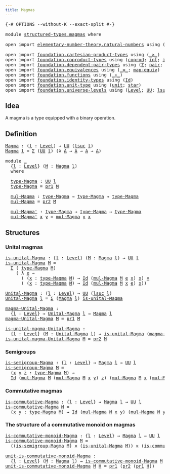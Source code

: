 ```yaml
---
title: Magmas
---
```


<pre class="Agda"><a id="32" class="Symbol">{-#</a> <a id="36" class="Keyword">OPTIONS</a> <a id="44" class="Pragma">--without-K</a> <a id="56" class="Pragma">--exact-split</a> <a id="70" class="Symbol">#-}</a>

<a id="75" class="Keyword">module</a> <a id="82" href="structured-types.magmas.html" class="Module">structured-types.magmas</a> <a id="106" class="Keyword">where</a>

<a id="113" class="Keyword">open</a> <a id="118" class="Keyword">import</a> <a id="125" href="elementary-number-theory.natural-numbers.html" class="Module">elementary-number-theory.natural-numbers</a> <a id="166" class="Keyword">using</a> <a id="172" class="Symbol">(</a><a id="173" href="elementary-number-theory.natural-numbers.html#1444" class="Datatype">ℕ</a><a id="174" class="Symbol">;</a> <a id="176" href="elementary-number-theory.natural-numbers.html#1465" class="InductiveConstructor">zero-ℕ</a><a id="182" class="Symbol">;</a> <a id="184" href="elementary-number-theory.natural-numbers.html#1478" class="InductiveConstructor">succ-ℕ</a><a id="190" class="Symbol">)</a>

<a id="193" class="Keyword">open</a> <a id="198" class="Keyword">import</a> <a id="205" href="foundation.cartesian-product-types.html" class="Module">foundation.cartesian-product-types</a> <a id="240" class="Keyword">using</a> <a id="246" class="Symbol">(</a><a id="247" href="foundation-core.cartesian-product-types.html#577" class="Function Operator">_×_</a><a id="250" class="Symbol">)</a>
<a id="252" class="Keyword">open</a> <a id="257" class="Keyword">import</a> <a id="264" href="foundation.coproduct-types.html" class="Module">foundation.coproduct-types</a> <a id="291" class="Keyword">using</a> <a id="297" class="Symbol">(</a><a id="298" href="foundation.coproduct-types.html#1168" class="Datatype">coprod</a><a id="304" class="Symbol">;</a> <a id="306" href="foundation.coproduct-types.html#1239" class="InductiveConstructor">inl</a><a id="309" class="Symbol">;</a> <a id="311" href="foundation.coproduct-types.html#1262" class="InductiveConstructor">inr</a><a id="314" class="Symbol">)</a>
<a id="316" class="Keyword">open</a> <a id="321" class="Keyword">import</a> <a id="328" href="foundation.dependent-pair-types.html" class="Module">foundation.dependent-pair-types</a> <a id="360" class="Keyword">using</a> <a id="366" class="Symbol">(</a><a id="367" href="foundation-core.dependent-pair-types.html#502" class="Record">Σ</a><a id="368" class="Symbol">;</a> <a id="370" href="foundation-core.dependent-pair-types.html#575" class="InductiveConstructor">pair</a><a id="374" class="Symbol">;</a> <a id="376" href="foundation-core.dependent-pair-types.html#592" class="Field">pr1</a><a id="379" class="Symbol">;</a> <a id="381" href="foundation-core.dependent-pair-types.html#604" class="Field">pr2</a><a id="384" class="Symbol">)</a>
<a id="386" class="Keyword">open</a> <a id="391" class="Keyword">import</a> <a id="398" href="foundation.equivalences.html" class="Module">foundation.equivalences</a> <a id="422" class="Keyword">using</a> <a id="428" class="Symbol">(</a><a id="429" href="foundation-core.equivalences.html#1607" class="Function Operator">_≃_</a><a id="432" class="Symbol">;</a> <a id="434" href="foundation-core.equivalences.html#1807" class="Function">map-equiv</a><a id="443" class="Symbol">)</a>
<a id="445" class="Keyword">open</a> <a id="450" class="Keyword">import</a> <a id="457" href="foundation.functions.html" class="Module">foundation.functions</a> <a id="478" class="Keyword">using</a> <a id="484" class="Symbol">(</a><a id="485" href="foundation-core.functions.html#407" class="Function Operator">_∘_</a><a id="488" class="Symbol">)</a>
<a id="490" class="Keyword">open</a> <a id="495" class="Keyword">import</a> <a id="502" href="foundation.identity-types.html" class="Module">foundation.identity-types</a> <a id="528" class="Keyword">using</a> <a id="534" class="Symbol">(</a><a id="535" href="foundation-core.identity-types.html#641" class="Datatype">Id</a><a id="537" class="Symbol">)</a>
<a id="539" class="Keyword">open</a> <a id="544" class="Keyword">import</a> <a id="551" href="foundation.unit-type.html" class="Module">foundation.unit-type</a> <a id="572" class="Keyword">using</a> <a id="578" class="Symbol">(</a><a id="579" href="foundation.unit-type.html#1075" class="Datatype">unit</a><a id="583" class="Symbol">;</a> <a id="585" href="foundation.unit-type.html#1099" class="InductiveConstructor">star</a><a id="589" class="Symbol">)</a>
<a id="591" class="Keyword">open</a> <a id="596" class="Keyword">import</a> <a id="603" href="foundation.universe-levels.html" class="Module">foundation.universe-levels</a> <a id="630" class="Keyword">using</a> <a id="636" class="Symbol">(</a><a id="637" href="Agda.Primitive.html#597" class="Postulate">Level</a><a id="642" class="Symbol">;</a> <a id="644" href="foundation-core.universe-levels.html#222" class="Primitive">UU</a><a id="646" class="Symbol">;</a> <a id="648" href="Agda.Primitive.html#780" class="Primitive">lsuc</a><a id="652" class="Symbol">)</a>
</pre>
## Idea

A magma is a type equipped with a binary operation.

## Definition

<pre class="Agda"><a id="Magma"></a><a id="744" href="structured-types.magmas.html#744" class="Function">Magma</a> <a id="750" class="Symbol">:</a> <a id="752" class="Symbol">(</a><a id="753" href="structured-types.magmas.html#753" class="Bound">l</a> <a id="755" class="Symbol">:</a> <a id="757" href="Agda.Primitive.html#597" class="Postulate">Level</a><a id="762" class="Symbol">)</a> <a id="764" class="Symbol">→</a> <a id="766" href="foundation-core.universe-levels.html#222" class="Primitive">UU</a> <a id="769" class="Symbol">(</a><a id="770" href="Agda.Primitive.html#780" class="Primitive">lsuc</a> <a id="775" href="structured-types.magmas.html#753" class="Bound">l</a><a id="776" class="Symbol">)</a>
<a id="778" href="structured-types.magmas.html#744" class="Function">Magma</a> <a id="784" href="structured-types.magmas.html#784" class="Bound">l</a> <a id="786" class="Symbol">=</a> <a id="788" href="foundation-core.dependent-pair-types.html#502" class="Record">Σ</a> <a id="790" class="Symbol">(</a><a id="791" href="foundation-core.universe-levels.html#222" class="Primitive">UU</a> <a id="794" href="structured-types.magmas.html#784" class="Bound">l</a><a id="795" class="Symbol">)</a> <a id="797" class="Symbol">(λ</a> <a id="800" href="structured-types.magmas.html#800" class="Bound">A</a> <a id="802" class="Symbol">→</a> <a id="804" href="structured-types.magmas.html#800" class="Bound">A</a> <a id="806" class="Symbol">→</a> <a id="808" href="structured-types.magmas.html#800" class="Bound">A</a> <a id="810" class="Symbol">→</a> <a id="812" href="structured-types.magmas.html#800" class="Bound">A</a><a id="813" class="Symbol">)</a>

<a id="816" class="Keyword">module</a> <a id="823" href="structured-types.magmas.html#823" class="Module">_</a>
  <a id="827" class="Symbol">{</a><a id="828" href="structured-types.magmas.html#828" class="Bound">l</a> <a id="830" class="Symbol">:</a> <a id="832" href="Agda.Primitive.html#597" class="Postulate">Level</a><a id="837" class="Symbol">}</a> <a id="839" class="Symbol">(</a><a id="840" href="structured-types.magmas.html#840" class="Bound">M</a> <a id="842" class="Symbol">:</a> <a id="844" href="structured-types.magmas.html#744" class="Function">Magma</a> <a id="850" href="structured-types.magmas.html#828" class="Bound">l</a><a id="851" class="Symbol">)</a>
  <a id="855" class="Keyword">where</a>
  
  <a id="866" href="structured-types.magmas.html#866" class="Function">type-Magma</a> <a id="877" class="Symbol">:</a> <a id="879" href="foundation-core.universe-levels.html#222" class="Primitive">UU</a> <a id="882" href="structured-types.magmas.html#828" class="Bound">l</a>
  <a id="886" href="structured-types.magmas.html#866" class="Function">type-Magma</a> <a id="897" class="Symbol">=</a> <a id="899" href="foundation-core.dependent-pair-types.html#592" class="Field">pr1</a> <a id="903" href="structured-types.magmas.html#840" class="Bound">M</a>
  
  <a id="910" href="structured-types.magmas.html#910" class="Function">mul-Magma</a> <a id="920" class="Symbol">:</a> <a id="922" href="structured-types.magmas.html#866" class="Function">type-Magma</a> <a id="933" class="Symbol">→</a> <a id="935" href="structured-types.magmas.html#866" class="Function">type-Magma</a> <a id="946" class="Symbol">→</a> <a id="948" href="structured-types.magmas.html#866" class="Function">type-Magma</a>
  <a id="961" href="structured-types.magmas.html#910" class="Function">mul-Magma</a> <a id="971" class="Symbol">=</a> <a id="973" href="foundation-core.dependent-pair-types.html#604" class="Field">pr2</a> <a id="977" href="structured-types.magmas.html#840" class="Bound">M</a>
  
  <a id="984" href="structured-types.magmas.html#984" class="Function">mul-Magma&#39;</a> <a id="995" class="Symbol">:</a> <a id="997" href="structured-types.magmas.html#866" class="Function">type-Magma</a> <a id="1008" class="Symbol">→</a> <a id="1010" href="structured-types.magmas.html#866" class="Function">type-Magma</a> <a id="1021" class="Symbol">→</a> <a id="1023" href="structured-types.magmas.html#866" class="Function">type-Magma</a>
  <a id="1036" href="structured-types.magmas.html#984" class="Function">mul-Magma&#39;</a> <a id="1047" href="structured-types.magmas.html#1047" class="Bound">x</a> <a id="1049" href="structured-types.magmas.html#1049" class="Bound">y</a> <a id="1051" class="Symbol">=</a> <a id="1053" href="structured-types.magmas.html#910" class="Function">mul-Magma</a> <a id="1063" href="structured-types.magmas.html#1049" class="Bound">y</a> <a id="1065" href="structured-types.magmas.html#1047" class="Bound">x</a>
</pre>
## Structures

### Unital magmas

<pre class="Agda"><a id="is-unital-Magma"></a><a id="1114" href="structured-types.magmas.html#1114" class="Function">is-unital-Magma</a> <a id="1130" class="Symbol">:</a> <a id="1132" class="Symbol">{</a><a id="1133" href="structured-types.magmas.html#1133" class="Bound">l</a> <a id="1135" class="Symbol">:</a> <a id="1137" href="Agda.Primitive.html#597" class="Postulate">Level</a><a id="1142" class="Symbol">}</a> <a id="1144" class="Symbol">(</a><a id="1145" href="structured-types.magmas.html#1145" class="Bound">M</a> <a id="1147" class="Symbol">:</a> <a id="1149" href="structured-types.magmas.html#744" class="Function">Magma</a> <a id="1155" href="structured-types.magmas.html#1133" class="Bound">l</a><a id="1156" class="Symbol">)</a> <a id="1158" class="Symbol">→</a> <a id="1160" href="foundation-core.universe-levels.html#222" class="Primitive">UU</a> <a id="1163" href="structured-types.magmas.html#1133" class="Bound">l</a>
<a id="1165" href="structured-types.magmas.html#1114" class="Function">is-unital-Magma</a> <a id="1181" href="structured-types.magmas.html#1181" class="Bound">M</a> <a id="1183" class="Symbol">=</a>
  <a id="1187" href="foundation-core.dependent-pair-types.html#502" class="Record">Σ</a> <a id="1189" class="Symbol">(</a> <a id="1191" href="structured-types.magmas.html#866" class="Function">type-Magma</a> <a id="1202" href="structured-types.magmas.html#1181" class="Bound">M</a><a id="1203" class="Symbol">)</a>
    <a id="1209" class="Symbol">(</a> <a id="1211" class="Symbol">λ</a> <a id="1213" href="structured-types.magmas.html#1213" class="Bound">e</a> <a id="1215" class="Symbol">→</a>
      <a id="1223" class="Symbol">(</a> <a id="1225" class="Symbol">(</a><a id="1226" href="structured-types.magmas.html#1226" class="Bound">x</a> <a id="1228" class="Symbol">:</a> <a id="1230" href="structured-types.magmas.html#866" class="Function">type-Magma</a> <a id="1241" href="structured-types.magmas.html#1181" class="Bound">M</a><a id="1242" class="Symbol">)</a> <a id="1244" class="Symbol">→</a> <a id="1246" href="foundation-core.identity-types.html#641" class="Datatype">Id</a> <a id="1249" class="Symbol">(</a><a id="1250" href="structured-types.magmas.html#910" class="Function">mul-Magma</a> <a id="1260" href="structured-types.magmas.html#1181" class="Bound">M</a> <a id="1262" href="structured-types.magmas.html#1213" class="Bound">e</a> <a id="1264" href="structured-types.magmas.html#1226" class="Bound">x</a><a id="1265" class="Symbol">)</a> <a id="1267" href="structured-types.magmas.html#1226" class="Bound">x</a><a id="1268" class="Symbol">)</a> <a id="1270" href="foundation-core.cartesian-product-types.html#577" class="Function Operator">×</a>
      <a id="1278" class="Symbol">(</a> <a id="1280" class="Symbol">(</a><a id="1281" href="structured-types.magmas.html#1281" class="Bound">x</a> <a id="1283" class="Symbol">:</a> <a id="1285" href="structured-types.magmas.html#866" class="Function">type-Magma</a> <a id="1296" href="structured-types.magmas.html#1181" class="Bound">M</a><a id="1297" class="Symbol">)</a> <a id="1299" class="Symbol">→</a> <a id="1301" href="foundation-core.identity-types.html#641" class="Datatype">Id</a> <a id="1304" class="Symbol">(</a><a id="1305" href="structured-types.magmas.html#910" class="Function">mul-Magma</a> <a id="1315" href="structured-types.magmas.html#1181" class="Bound">M</a> <a id="1317" href="structured-types.magmas.html#1281" class="Bound">x</a> <a id="1319" href="structured-types.magmas.html#1213" class="Bound">e</a><a id="1320" class="Symbol">)</a> <a id="1322" href="structured-types.magmas.html#1281" class="Bound">x</a><a id="1323" class="Symbol">))</a>

<a id="Unital-Magma"></a><a id="1327" href="structured-types.magmas.html#1327" class="Function">Unital-Magma</a> <a id="1340" class="Symbol">:</a> <a id="1342" class="Symbol">(</a><a id="1343" href="structured-types.magmas.html#1343" class="Bound">l</a> <a id="1345" class="Symbol">:</a> <a id="1347" href="Agda.Primitive.html#597" class="Postulate">Level</a><a id="1352" class="Symbol">)</a> <a id="1354" class="Symbol">→</a> <a id="1356" href="foundation-core.universe-levels.html#222" class="Primitive">UU</a> <a id="1359" class="Symbol">(</a><a id="1360" href="Agda.Primitive.html#780" class="Primitive">lsuc</a> <a id="1365" href="structured-types.magmas.html#1343" class="Bound">l</a><a id="1366" class="Symbol">)</a>
<a id="1368" href="structured-types.magmas.html#1327" class="Function">Unital-Magma</a> <a id="1381" href="structured-types.magmas.html#1381" class="Bound">l</a> <a id="1383" class="Symbol">=</a> <a id="1385" href="foundation-core.dependent-pair-types.html#502" class="Record">Σ</a> <a id="1387" class="Symbol">(</a><a id="1388" href="structured-types.magmas.html#744" class="Function">Magma</a> <a id="1394" href="structured-types.magmas.html#1381" class="Bound">l</a><a id="1395" class="Symbol">)</a> <a id="1397" href="structured-types.magmas.html#1114" class="Function">is-unital-Magma</a>

<a id="magma-Unital-Magma"></a><a id="1414" href="structured-types.magmas.html#1414" class="Function">magma-Unital-Magma</a> <a id="1433" class="Symbol">:</a>
  <a id="1437" class="Symbol">{</a><a id="1438" href="structured-types.magmas.html#1438" class="Bound">l</a> <a id="1440" class="Symbol">:</a> <a id="1442" href="Agda.Primitive.html#597" class="Postulate">Level</a><a id="1447" class="Symbol">}</a> <a id="1449" class="Symbol">→</a> <a id="1451" href="structured-types.magmas.html#1327" class="Function">Unital-Magma</a> <a id="1464" href="structured-types.magmas.html#1438" class="Bound">l</a> <a id="1466" class="Symbol">→</a> <a id="1468" href="structured-types.magmas.html#744" class="Function">Magma</a> <a id="1474" href="structured-types.magmas.html#1438" class="Bound">l</a>
<a id="1476" href="structured-types.magmas.html#1414" class="Function">magma-Unital-Magma</a> <a id="1495" href="structured-types.magmas.html#1495" class="Bound">M</a> <a id="1497" class="Symbol">=</a> <a id="1499" href="foundation-core.dependent-pair-types.html#592" class="Field">pr1</a> <a id="1503" href="structured-types.magmas.html#1495" class="Bound">M</a>
  
<a id="is-unital-magma-Unital-Magma"></a><a id="1508" href="structured-types.magmas.html#1508" class="Function">is-unital-magma-Unital-Magma</a> <a id="1537" class="Symbol">:</a>
  <a id="1541" class="Symbol">{</a><a id="1542" href="structured-types.magmas.html#1542" class="Bound">l</a> <a id="1544" class="Symbol">:</a> <a id="1546" href="Agda.Primitive.html#597" class="Postulate">Level</a><a id="1551" class="Symbol">}</a> <a id="1553" class="Symbol">(</a><a id="1554" href="structured-types.magmas.html#1554" class="Bound">M</a> <a id="1556" class="Symbol">:</a> <a id="1558" href="structured-types.magmas.html#1327" class="Function">Unital-Magma</a> <a id="1571" href="structured-types.magmas.html#1542" class="Bound">l</a><a id="1572" class="Symbol">)</a> <a id="1574" class="Symbol">→</a> <a id="1576" href="structured-types.magmas.html#1114" class="Function">is-unital-Magma</a> <a id="1592" class="Symbol">(</a><a id="1593" href="structured-types.magmas.html#1414" class="Function">magma-Unital-Magma</a> <a id="1612" href="structured-types.magmas.html#1554" class="Bound">M</a><a id="1613" class="Symbol">)</a>
<a id="1615" href="structured-types.magmas.html#1508" class="Function">is-unital-magma-Unital-Magma</a> <a id="1644" href="structured-types.magmas.html#1644" class="Bound">M</a> <a id="1646" class="Symbol">=</a> <a id="1648" href="foundation-core.dependent-pair-types.html#604" class="Field">pr2</a> <a id="1652" href="structured-types.magmas.html#1644" class="Bound">M</a>
</pre>
### Semigroups

<pre class="Agda"><a id="is-semigroup-Magma"></a><a id="1683" href="structured-types.magmas.html#1683" class="Function">is-semigroup-Magma</a> <a id="1702" class="Symbol">:</a> <a id="1704" class="Symbol">{</a><a id="1705" href="structured-types.magmas.html#1705" class="Bound">l</a> <a id="1707" class="Symbol">:</a> <a id="1709" href="Agda.Primitive.html#597" class="Postulate">Level</a><a id="1714" class="Symbol">}</a> <a id="1716" class="Symbol">→</a> <a id="1718" href="structured-types.magmas.html#744" class="Function">Magma</a> <a id="1724" href="structured-types.magmas.html#1705" class="Bound">l</a> <a id="1726" class="Symbol">→</a> <a id="1728" href="foundation-core.universe-levels.html#222" class="Primitive">UU</a> <a id="1731" href="structured-types.magmas.html#1705" class="Bound">l</a>
<a id="1733" href="structured-types.magmas.html#1683" class="Function">is-semigroup-Magma</a> <a id="1752" href="structured-types.magmas.html#1752" class="Bound">M</a> <a id="1754" class="Symbol">=</a>
  <a id="1758" class="Symbol">(</a><a id="1759" href="structured-types.magmas.html#1759" class="Bound">x</a> <a id="1761" href="structured-types.magmas.html#1761" class="Bound">y</a> <a id="1763" href="structured-types.magmas.html#1763" class="Bound">z</a> <a id="1765" class="Symbol">:</a> <a id="1767" href="structured-types.magmas.html#866" class="Function">type-Magma</a> <a id="1778" href="structured-types.magmas.html#1752" class="Bound">M</a><a id="1779" class="Symbol">)</a> <a id="1781" class="Symbol">→</a>
  <a id="1785" href="foundation-core.identity-types.html#641" class="Datatype">Id</a> <a id="1788" class="Symbol">(</a><a id="1789" href="structured-types.magmas.html#910" class="Function">mul-Magma</a> <a id="1799" href="structured-types.magmas.html#1752" class="Bound">M</a> <a id="1801" class="Symbol">(</a><a id="1802" href="structured-types.magmas.html#910" class="Function">mul-Magma</a> <a id="1812" href="structured-types.magmas.html#1752" class="Bound">M</a> <a id="1814" href="structured-types.magmas.html#1759" class="Bound">x</a> <a id="1816" href="structured-types.magmas.html#1761" class="Bound">y</a><a id="1817" class="Symbol">)</a> <a id="1819" href="structured-types.magmas.html#1763" class="Bound">z</a><a id="1820" class="Symbol">)</a> <a id="1822" class="Symbol">(</a><a id="1823" href="structured-types.magmas.html#910" class="Function">mul-Magma</a> <a id="1833" href="structured-types.magmas.html#1752" class="Bound">M</a> <a id="1835" href="structured-types.magmas.html#1759" class="Bound">x</a> <a id="1837" class="Symbol">(</a><a id="1838" href="structured-types.magmas.html#910" class="Function">mul-Magma</a> <a id="1848" href="structured-types.magmas.html#1752" class="Bound">M</a> <a id="1850" href="structured-types.magmas.html#1761" class="Bound">y</a> <a id="1852" href="structured-types.magmas.html#1763" class="Bound">z</a><a id="1853" class="Symbol">))</a>
</pre>
### Commutative magmas

<pre class="Agda"><a id="is-commutative-Magma"></a><a id="1893" href="structured-types.magmas.html#1893" class="Function">is-commutative-Magma</a> <a id="1914" class="Symbol">:</a> <a id="1916" class="Symbol">{</a><a id="1917" href="structured-types.magmas.html#1917" class="Bound">l</a> <a id="1919" class="Symbol">:</a> <a id="1921" href="Agda.Primitive.html#597" class="Postulate">Level</a><a id="1926" class="Symbol">}</a> <a id="1928" class="Symbol">→</a> <a id="1930" href="structured-types.magmas.html#744" class="Function">Magma</a> <a id="1936" href="structured-types.magmas.html#1917" class="Bound">l</a> <a id="1938" class="Symbol">→</a> <a id="1940" href="foundation-core.universe-levels.html#222" class="Primitive">UU</a> <a id="1943" href="structured-types.magmas.html#1917" class="Bound">l</a>
<a id="1945" href="structured-types.magmas.html#1893" class="Function">is-commutative-Magma</a> <a id="1966" href="structured-types.magmas.html#1966" class="Bound">M</a> <a id="1968" class="Symbol">=</a>
  <a id="1972" class="Symbol">(</a><a id="1973" href="structured-types.magmas.html#1973" class="Bound">x</a> <a id="1975" href="structured-types.magmas.html#1975" class="Bound">y</a> <a id="1977" class="Symbol">:</a> <a id="1979" href="structured-types.magmas.html#866" class="Function">type-Magma</a> <a id="1990" href="structured-types.magmas.html#1966" class="Bound">M</a><a id="1991" class="Symbol">)</a> <a id="1993" class="Symbol">→</a> <a id="1995" href="foundation-core.identity-types.html#641" class="Datatype">Id</a> <a id="1998" class="Symbol">(</a><a id="1999" href="structured-types.magmas.html#910" class="Function">mul-Magma</a> <a id="2009" href="structured-types.magmas.html#1966" class="Bound">M</a> <a id="2011" href="structured-types.magmas.html#1973" class="Bound">x</a> <a id="2013" href="structured-types.magmas.html#1975" class="Bound">y</a><a id="2014" class="Symbol">)</a> <a id="2016" class="Symbol">(</a><a id="2017" href="structured-types.magmas.html#910" class="Function">mul-Magma</a> <a id="2027" href="structured-types.magmas.html#1966" class="Bound">M</a> <a id="2029" href="structured-types.magmas.html#1975" class="Bound">y</a> <a id="2031" href="structured-types.magmas.html#1973" class="Bound">x</a><a id="2032" class="Symbol">)</a>
</pre>
### The structure of a commutative monoid on magmas

<pre class="Agda"><a id="is-commutative-monoid-Magma"></a><a id="2100" href="structured-types.magmas.html#2100" class="Function">is-commutative-monoid-Magma</a> <a id="2128" class="Symbol">:</a> <a id="2130" class="Symbol">{</a><a id="2131" href="structured-types.magmas.html#2131" class="Bound">l</a> <a id="2133" class="Symbol">:</a> <a id="2135" href="Agda.Primitive.html#597" class="Postulate">Level</a><a id="2140" class="Symbol">}</a> <a id="2142" class="Symbol">→</a> <a id="2144" href="structured-types.magmas.html#744" class="Function">Magma</a> <a id="2150" href="structured-types.magmas.html#2131" class="Bound">l</a> <a id="2152" class="Symbol">→</a> <a id="2154" href="foundation-core.universe-levels.html#222" class="Primitive">UU</a> <a id="2157" href="structured-types.magmas.html#2131" class="Bound">l</a>
<a id="2159" href="structured-types.magmas.html#2100" class="Function">is-commutative-monoid-Magma</a> <a id="2187" href="structured-types.magmas.html#2187" class="Bound">M</a> <a id="2189" class="Symbol">=</a>
  <a id="2193" class="Symbol">((</a><a id="2195" href="structured-types.magmas.html#1683" class="Function">is-semigroup-Magma</a> <a id="2214" href="structured-types.magmas.html#2187" class="Bound">M</a><a id="2215" class="Symbol">)</a> <a id="2217" href="foundation-core.cartesian-product-types.html#577" class="Function Operator">×</a> <a id="2219" class="Symbol">(</a><a id="2220" href="structured-types.magmas.html#1114" class="Function">is-unital-Magma</a> <a id="2236" href="structured-types.magmas.html#2187" class="Bound">M</a><a id="2237" class="Symbol">))</a> <a id="2240" href="foundation-core.cartesian-product-types.html#577" class="Function Operator">×</a> <a id="2242" class="Symbol">(</a><a id="2243" href="structured-types.magmas.html#1893" class="Function">is-commutative-Magma</a> <a id="2264" href="structured-types.magmas.html#2187" class="Bound">M</a><a id="2265" class="Symbol">)</a>

<a id="unit-is-commutative-monoid-Magma"></a><a id="2268" href="structured-types.magmas.html#2268" class="Function">unit-is-commutative-monoid-Magma</a> <a id="2301" class="Symbol">:</a>
  <a id="2305" class="Symbol">{</a><a id="2306" href="structured-types.magmas.html#2306" class="Bound">l</a> <a id="2308" class="Symbol">:</a> <a id="2310" href="Agda.Primitive.html#597" class="Postulate">Level</a><a id="2315" class="Symbol">}</a> <a id="2317" class="Symbol">(</a><a id="2318" href="structured-types.magmas.html#2318" class="Bound">M</a> <a id="2320" class="Symbol">:</a> <a id="2322" href="structured-types.magmas.html#744" class="Function">Magma</a> <a id="2328" href="structured-types.magmas.html#2306" class="Bound">l</a><a id="2329" class="Symbol">)</a> <a id="2331" class="Symbol">→</a> <a id="2333" href="structured-types.magmas.html#2100" class="Function">is-commutative-monoid-Magma</a> <a id="2361" href="structured-types.magmas.html#2318" class="Bound">M</a> <a id="2363" class="Symbol">→</a> <a id="2365" href="structured-types.magmas.html#866" class="Function">type-Magma</a> <a id="2376" href="structured-types.magmas.html#2318" class="Bound">M</a>
<a id="2378" href="structured-types.magmas.html#2268" class="Function">unit-is-commutative-monoid-Magma</a> <a id="2411" href="structured-types.magmas.html#2411" class="Bound">M</a> <a id="2413" href="structured-types.magmas.html#2413" class="Bound">H</a> <a id="2415" class="Symbol">=</a> <a id="2417" href="foundation-core.dependent-pair-types.html#592" class="Field">pr1</a> <a id="2421" class="Symbol">(</a><a id="2422" href="foundation-core.dependent-pair-types.html#604" class="Field">pr2</a> <a id="2426" class="Symbol">(</a><a id="2427" href="foundation-core.dependent-pair-types.html#592" class="Field">pr1</a> <a id="2431" href="structured-types.magmas.html#2413" class="Bound">H</a><a id="2432" class="Symbol">))</a>
</pre>